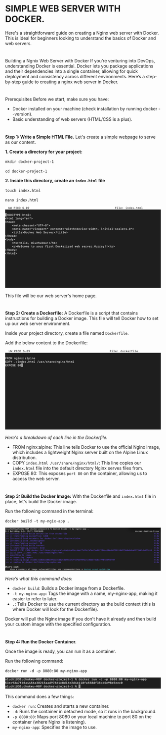 # SIMPLE WEB SERVER WITH DOCKER.

Here's a straightforward guide on creating a Nginx web server with Docker. This is ideal for beginners looking to understand the basics of Docker and web servers.

#

Building a Ngnix Web Server with Docker
If you’re venturing into DevOps, understanding Docker is essential. Docker lets you package applications and their dependencies into a single container, allowing for quick deployment and consistency across different environments. Here’s a step-by-step guide to creating a nginx web server in Docker.

#

Prerequisites
Before we start, make sure you have:

- Docker installed on your machine (check installation by running docker --version).
- Basic understanding of web servers (HTML/CSS is a plus).

#

**Step 1: Write a Simple HTML File.**
Let's create a simple webpage to serve as our content.

**1. Create a directory for your project:**

`mkdir docker-project-1`

`cd docker-project-1`

**2. Inside this directory, create an `index.html` file**

`touch index.html`

`nano index.html`

![](html.png)

This file will be our web server's home page.

#

**Step 2: Create a Dockerfile:**
A Dockerfile is a script that contains instructions for building a Docker image. This file will tell Docker how to set up our web server environment.

Inside your project directory, create a file named `Dockerfile`.

Add the below content to the Dockerfile:

![](dockerfile.png)


*Here's a breakdown of each line in the Dockerfile:*

- FROM nginx:alpine: This line tells Docker to use the official Nginx image, which includes a lightweight Nginx server built on the Alpine Linux distribution.
- COPY `index.html /usr/share/nginx/html/`: This line copies our `index.html` file into the default directory Nginx serves files from.
- EXPOSE 80: This exposes `port 80` on the container, allowing us to access the web server.

#

**Step 3: Build the Docker Image:**
With the Dockerfile and `index.html` file in place, let's build the Docker image.

Run the following command in the terminal:

`docker build -t my-ngix-app .`

![](build.png)

*Here’s what this command does:*

- `docker build`: Builds a Docker image from a Dockerfile.
- `-t my-nginx-app`: Tags the image with a name, my-nginx-app, making it easier to refer to later.
- `.`: Tells Docker to use the current directory as the build context (this is where Docker will look for the Dockerfile).

Docker will pull the Nginx image if you don't have it already and then build your custom image with the specified configuration.

#

**Step 4: Run the Docker Container.**

Once the image is ready, you can run it as a container.

Run the following command:

`docker run -d -p 8080:80 my-nginx-app`

![](result.png)

This command does a few things:

- `docker run`: Creates and starts a new container.
- `-d`: Runs the container in detached mode, so it runs in the background.
- `-p 8080:80`: Maps port 8080 on your local machine to port 80 on the container (where Nginx is listening).
- `my-nginx-app`: Specifies the image to use.




